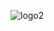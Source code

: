 ![logo2](https://user-images.githubusercontent.com/57697266/133733733-cca208d3-7d04-48a1-8e19-4b0cfa5d1b5f.png)
